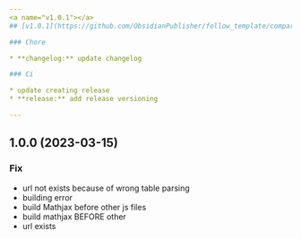 ```yaml
---
<a name="v1.0.1"></a>
## [v1.0.1](https://github.com/ObsidianPublisher/follow_template/compare/1.0.0...v1.0.1) (2023-03-15)

### Chore

* **changelog:** update changelog

### Ci

* update creating release
* **release:** add release versioning

---
```

<a name="1.0.0"></a>
## 1.0.0 (2023-03-15)

### Fix

* url not exists because of wrong table parsing
* building error
* build Mathjax before other js files
* build mathjax BEFORE other
* url exists

